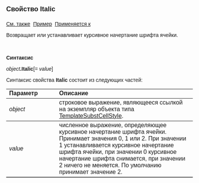 ﻿<html>
<head>
<title>TemplateSubstCellStyle\Italic</title>
<style type="text/css">
.auto-style1 {
	text-decoration: underline;
}
    .style1
    {
        width: 26%;
    }
</style>
</head>

<body>

<p><strong><font size="4" face="Arial">Свойство Italic<br>
<br>
</font></strong><font face="Arial"><a href="../TemplateSubstCellStyle.html">См. также</a>&nbsp;
<a href="../../Examples/E_TemplateSubstCellStyle.html">Пример</a>&nbsp; <a href="../TemplateSubstCellStyle.html">Применяется к</a></font></p>

<p class="label"><font face="Arial">Возвращает или устанавливает курсивное 
    начертание шрифта ячейки.</font></p>

<p class="label">&nbsp;</p>

<p class="label"><font face="Arial"><b>Синтаксис</b></font></p>

<p><font face="Arial"><em>object</em><strong>.Italic</strong>[<em>= value</em>]</font></p>

<p><font face="Arial">Синтаксис свойства <strong>Italic</strong>
состоит из следующих частей:</font></p>

<table border="1" cellPadding="5" cols="2" frame="below" rules="rows">
<TBODY>
  <tr vAlign="top">
    <td class="style1"><font face="Arial"><b>Параметр</b></font></td>
    <td class="label" width="71%"><font face="Arial"><strong>Описание</strong></font></td>
  </tr>
  <tr>
    <td class="style1"><font face="Arial"><em>object</em></font></td>
    <td width="71%"><font face="Arial">строковое выражение, являющееся ссылкой на 
        экземпляр объекта типа <a href="../TemplateSubstCellStyle.html">TemplateSubstCellStyle</a>.</font></td>
  </tr>
    <tr>
    <td class="style1"><font face="Arial"><em> value</em></font></td>
    <td width="71%"><font face="Arial">численное выражение, oпределяющее курсивное 
        начертание шрифта 
        ячейки. Принимает значения 0, 1 или 2. При значении 1 устанавливается курсивное начертание 
        шрифта ячейки, при значении 0 курсивное начертание шрифта снимается, при значении 2 
        ничего не меняется. По умолчанию принимает значение 2.</font></td>
    </tr>
  </table>
</body>
</html>
